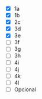 - [x] 1a
- [x] 1b
- [x] 2c
- [x] 3d
- [x] 3e
- [ ] 3f
- [ ] 3g
- [ ] 3h
- [ ] 4i
- [ ] 4j
- [ ] 4k
- [ ] 4l
- [ ] Opcional
